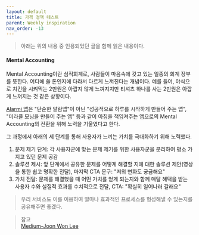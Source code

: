 ```yaml
---
layout: default
title: 가격 정책 테스트
parent: Weekly inspiration
nav_order: -13
---
```



> 아래는 위의 내용 중 인용되었던 글을 함께 읽은 내용이다.

#### Mental Accounting
Mental Accounting이란 심적회계로, 사람들이 마음속에 갖고 있는 일종의 회계 장부를 뜻한다. 어디에 쓸 돈인지에 다라서 다르게 느껴진다는 개념이다. 예를 들어, 야식으로 치킨을 시켜먹는 2만원은 아깝지 않게 느껴지지만 티셔츠 하나를 사는 2만원은 아깝게 느껴지는 것 같은 상황이다. 

[Alarmi 앱](https://delightroom.com/)은 "단순한 알람앱"이 아닌 "성공적으로 하루를 시작하게 만들어 주는 앱", "미라클 모닝을 만들어 주는 앱" 등과 같이 아침을 책임져주는 앱으로의 Mental Accounting의 전환을 위해 노력을 기울였다고 한다.

그 과정에서 아래의 세 단계를 통해 사용자가 느끼는 가치를 극대화하기 위해 노력했다.

<ol>
  <li>문제 제기 단계: 각 사용자군에 맞는 문제 제기를 위한 사용자군을 분리하여 평소 가지고 있던 문제 공감</li>
  <li>솔루션 제시: 앞 단계에서 공유한 문제를 어떻게 해결할 지에 대한 솔루션 제안(영상을 통한 쉽고 명확한 전달), 마지막 CTA 문구: "저의 변화도 궁금해요"</li>
  <li>가치 전달: 문제를 해결했을 때 어떤 가치를 얻게 되는지와 함께 매달 혜택을 받는 사용자 수와 실질적 효과를 수치적으로 전달, CTA: "확실히 일어나러 갈래요"</li>
</ol>

> 우리 서비스도 이를 이용하여 얼마나 효과적인 프로세스를 형성해낼 수 있는지를 공유해주면 좋겠다.


> 참고<br>
> [Medium-Joon Won Lee](https://medium.com/delightroom/%EA%B5%AC%EB%8F%85-%EA%B0%80%EA%B2%A9%ED%85%8C%EC%8A%A4%ED%8A%B8-1-e3b9285838f9)